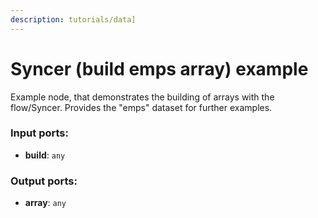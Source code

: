 ```yaml
---
description: tutorials/data]
---
```


# Syncer (build emps array) example

Example node, that demonstrates the building of arrays with the flow/Syncer. Provides the "emps" dataset for further examples.

### Input ports:

* __build__: `any`

### Output ports:

* __array__: `any`

